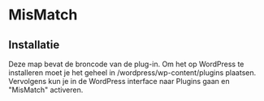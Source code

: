 # MisMatch
## Installatie
Deze map bevat de broncode van de plug-in. Om het op WordPress te installeren
moet je het geheel in /wordpress/wp-content/plugins plaatsen. Vervolgens kun je
in de WordPress interface naar Plugins gaan en "MisMatch" activeren.
